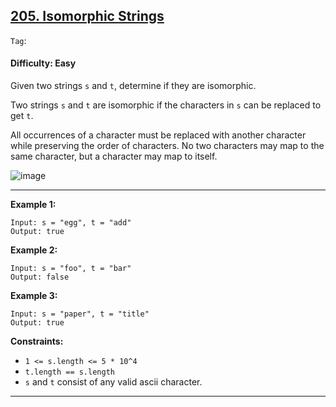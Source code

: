 ## [205. Isomorphic Strings](https://leetcode.com/problems/isomorphic-strings)

```Tag```:

#### Difficulty: Easy

Given two strings ```s``` and ```t```, determine if they are isomorphic.

Two strings ```s``` and ```t``` are isomorphic if the characters in ```s``` can be replaced to get ```t```.

All occurrences of a character must be replaced with another character while preserving the order of characters. No two characters may map to the same character, but a character may map to itself.

![image](https://github.com/quananhle/Data-Structure-and-Algorithms/assets/35042430/d5225cf2-11cb-4ea8-b4b2-b8443b91e4b8)

---

__Example 1:__
```
Input: s = "egg", t = "add"
Output: true
```

__Example 2:__
```
Input: s = "foo", t = "bar"
Output: false
```

__Example 3:__
```
Input: s = "paper", t = "title"
Output: true
```

__Constraints:__

- ```1 <= s.length <= 5 * 10^4```
- ```t.length == s.length```
- ```s``` and ```t``` consist of any valid ascii character.

---
